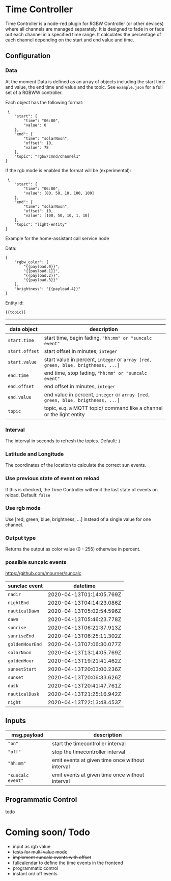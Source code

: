 # Time Controller

Time Controller is a node-red plugin for RGBW Controller (or other devices) where all channels are managed separately. It is designed to fade in or fade out each channel in a specified time range. It calculates the percentage of each channel depending on the start and end value and time.

## Configuration

### Data

At the moment Data is defined as an array of objects including the start time and value, the end time and value and the topic. See `example.json` for a full set of a RGBWW controller.

Each object has the following format:   

     {
        "start": {
            "time": "06:00",
            "value": 0
        },
        "end": {
            "time": "solarNoon",
            "offset": 10,
            "value": 78
        },
        "topic": "rgbw/cmnd/channel1"
    }

If the rgb mode is enabled the format will be (experimental):

     {
        "start": {
            "time": "06:00",
            "value": [80, 50, 10, 100, 100]
        },
        "end": {
            "time": "solarNoon",
            "offset": 10,
            "value": [100, 50, 10, 1, 10]
        },
        "topic": "light-entity"
    }

Example for the home-assistant call service node   
   
Data:

    {
        "rgbw_color": [
            "{{payload.0}}",
            "{{payload.1}}",
            "{{payload.2}}",
            "{{payload.3}}"
        ],
        "brightness": "{{payload.4}}"
    }

Entity id:

    {{topic}}


---


| data object    | description                                                                      |
| -------------- | ---------------------------------------------------------------------------------|
| `start.time`   | start time, begin fading, `"hh:mm" or "suncalc event"`                           |
| `start.offset` | start offset in minutes, `integer`                                               |
| `start.value`  | start value in percent, `integer` or `array [red, green, blue, brigthness, ...]`      |
| `end.time`     | end time, stop fading, `"hh:mm" or "suncalc event"`                              |
| `end.offset`   | end offset in minutes, `integer`                                                 |
| `end.value`    | end value in percent, `integer` or `array [red, green, blue, brigthness, ...]`        |
| `topic`        | topic, e.q. a MQTT topic/ command like a channel or the light entity             |

### Interval

The interval in seconds to refresh the topics. Default: `1`   

### Latitude and Longitude

The coordinates of the location to calculate the correct sun events.

### Use previous state of event on reload

If this is checked, the Time Controller will emit the last state of events on reload. Default: `false`    

### Use rgb mode

Use [red, green, blue, brightness, ...] instead of a single value for one channel.

### Output type

Returns the output as color value (0 - 255) otherwise in percent.

### possible suncalc events

https://github.com/mourner/suncalc

| sunclac event    | datetime                 |
| ---------------- | ------------------------ |
| `nadir`          | 2020-04-13T01:14:05.769Z |
| `nightEnd`       | 2020-04-13T04:14:23.086Z |
| `nauticalDawn`   | 2020-04-13T05:02:54.596Z |
| `dawn`           | 2020-04-13T05:46:23.778Z |
| `sunrise`        | 2020-04-13T06:21:37.913Z |
| `sunriseEnd`     | 2020-04-13T06:25:11.302Z |
| `goldenHourEnd`  | 2020-04-13T07:06:30.077Z |
| `solarNoon`      | 2020-04-13T13:14:05.769Z |
| `goldenHour`     | 2020-04-13T19:21:41.462Z |
| `sunsetStart`    | 2020-04-13T20:03:00.236Z |
| `sunset`         | 2020-04-13T20:06:33.626Z |
| `dusk`           | 2020-04-13T20:41:47.761Z |
| `nauticalDusk`   | 2020-04-13T21:25:16.942Z |
| `night`          | 2020-04-13T22:13:48.453Z |

## Inputs

| msg.payload       | description                                       |
| ----------------- | ------------------------------------------------- |
| `"on"`            | start the timecontroller interval                 |
| `"off"`           | stop the timecontroller interval                  |
| `"hh:mm"`         | emit events at given time once without interval   |
| `"suncalc event"` | emit events at given time once without interval   | 

## Programmatic Control

todo


# Coming soon/ Todo

- input as rgb value
- ~~tests for multi value mode~~
- ~~implement suncalc events with offset~~
- fullcalendar to define the time events in the frontend
- programmatic control
- instant on/ off events
